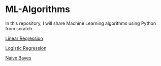# ML-Algorithms
In this repository, I will share Machine Learning algorithms using Python from scratch.

[Linear Regression](https://github.com/regmi-saugat/ML-Algorithms/tree/main/Linear%20Regression)

[Logistic Regression](https://github.com/regmi-saugat/ML-Algorithms/tree/main/Logistic%20Regression)

[Naive Bayes](https://github.com/regmi-saugat/ML-Algorithms/tree/main/Naive%20Bayes)
